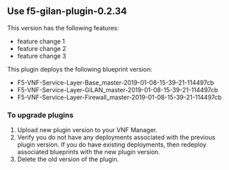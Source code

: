 ## Use f5-gilan-plugin-0.2.34 
This version has the following features:

- feature change 1
- feature change 2
- feature change 3

This plugin deploys the following blueprint version:
 
- F5-VNF-Service-Layer-Base_master-2019-01-08-15-39-21-114497cb
- F5-VNF-Service-Layer-GiLAN_master-2019-01-08-15-39-21-114497cb
- F5-VNF-Service-Layer-Firewall_master-2019-01-08-15-39-21-114497cb

### To upgrade plugins

1. Upload new plugin version to your VNF Manager. 
2. Verify you do not have any deployments associated with the previous plugin version. If you do have existing deployments, 
then redeploy associated blueprints with the new plugin version.
3. Delete the old version of the plugin.
